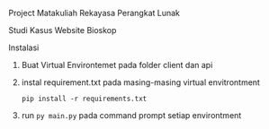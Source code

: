 Project Matakuliah Rekayasa Perangkat Lunak 

Studi Kasus Website Bioskop 

Instalasi 
1. Buat Virtual Environtemet pada folder client dan api
2. instal requirement.txt pada masing-masing virtual envitrontment

   ```pip install -r requirements.txt```
3. run ```py main.py``` pada command prompt setiap environtment
    
 
